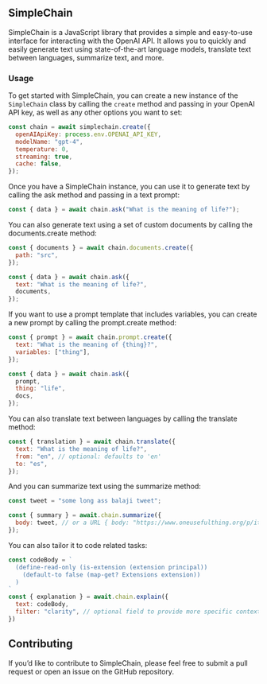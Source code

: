 ## SimpleChain

SimpleChain is a JavaScript library that provides a simple and easy-to-use interface for interacting with the OpenAI API. It allows you to quickly and easily generate text using state-of-the-art language models, translate text between languages, summarize text, and more.

### Usage

To get started with SimpleChain, you can create a new instance of the `SimpleChain` class by calling the `create` method and passing in your OpenAI API key, as well as any other options you want to set:

```javascript
const chain = await simplechain.create({
  openAIApiKey: process.env.OPENAI_API_KEY,
  modelName: "gpt-4",
  temperature: 0,
  streaming: true,
  cache: false,
});
```

Once you have a ﻿SimpleChain instance, you can use it to generate text by calling the ﻿ask method and passing in a text prompt:

```javascript
const { data } = await chain.ask("What is the meaning of life?");
```

You can also generate text using a set of custom documents by calling the ﻿documents.create method:

```javascript
const { documents } = await chain.documents.create({
  path: "src",
});

const { data } = await chain.ask({
  text: "What is the meaning of life?",
  documents,
});
```

If you want to use a prompt template that includes variables, you can create a new prompt by calling the ﻿prompt.create method:

```javascript
const { prompt } = await chain.prompt.create({
  text: "What is the meaning of {thing}?",
  variables: ["thing"],
});

const { data } = await chain.ask({
  prompt,
  thing: "life",
  docs,
});
```

You can also translate text between languages by calling the ﻿translate method:

```javascript
const { translation } = await chain.translate({
  text: "What is the meaning of life?",
  from: "en", // optional: defaults to 'en'
  to: "es",
});
```

And you can summarize text using the ﻿summarize method:

```javascript
const tweet = "some long ass balaji tweet";

const { summary } = await.chain.summarize({
  body: tweet, // or a URL { body: "https://www.oneusefulthing.org/p/it-is-starting-to-get-strange"}
});
```

You can also tailor it to code related tasks:

```javascript
const codeBody = `
  (define-read-only (is-extension (extension principal))
    (default-to false (map-get? Extensions extension))
  )
`
const { explanation } = await.chain.explain({
  text: codeBody,
  filter: "clarity", // optional field to provide more specific context
})
```

## Contributing

If you’d like to contribute to SimpleChain, please feel free to submit a pull request or open an issue on the GitHub repository.
